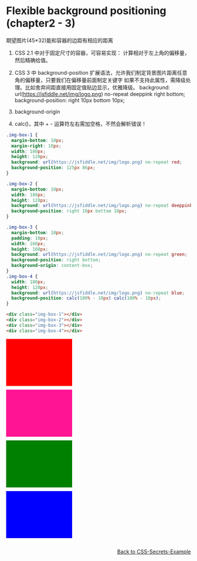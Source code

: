# Flexible background positioning (chapter2 - 3)

期望图片(45*32)能和容器的边距有相应的距离
1. CSS 2.1 中对于固定尺寸的容器，可容易实现：
    计算相对于左上角的偏移量，然后精确给值。
  
2. CSS 3 中 background-position 扩展语法，允许我们制定背景图片距离任意角的偏移量，只要我们在偏移量前面制定关键字
    如果不支持此属性，需降级处理。比如舍弃间距直接用固定值贴边显示，优雅降级。
  background: url(https://jsfiddle.net/img/logo.png) no-repeat deeppink right bottom;
  background-position: right 10px bottom 10px;
  
3. background-origin

4. calc()，其中 + - 运算符左右需加空格，不然会解析错误！

```css
.img-box-1 {
  margin-bottom: 10px;
  margin-right: 10px;
  width: 180px;
  height: 128px;
  background: url(https://jsfiddle.net/img/logo.png) no-repeat red;
  background-position: 125px 86px;
}

.img-box-2 {
  margin-bottom: 10px;
  width: 180px;
  height: 128px;
  background: url(https://jsfiddle.net/img/logo.png) no-repeat deeppink;
  background-position: right 10px bottom 10px;
}

.img-box-3 {
  margin-bottom: 10px;
  padding: 10px;
  width: 160px;
  height: 108px;
  background: url(https://jsfiddle.net/img/logo.png) no-repeat green;
  background-position: right bottom;
  background-origin: content-box;
}
.img-box-4 {
  width: 180px;
  height: 128px;
  background: url(https://jsfiddle.net/img/logo.png) no-repeat blue;
  background-position: calc(100% - 10px) calc(100% - 10px);
} 
```

```html
<div class="img-box-1"></div>
<div class="img-box-2"></div>
<div class="img-box-3"></div>
<div class="img-box-4"></div>
```

<style>
* {
  box-sizing: content-box;
}

.img-box-1 {
  margin-bottom: 10px;
  margin-right: 10px;
  width: 180px;
  height: 128px;
  background: url(https://jsfiddle.net/img/logo.png) no-repeat red;
  background-position: 125px 86px;
}

.img-box-2 {
  margin-bottom: 10px;
  width: 180px;
  height: 128px;
  background: url(https://jsfiddle.net/img/logo.png) no-repeat deeppink;
  background-position: right 10px bottom 10px;
}

.img-box-3 {
  margin-bottom: 10px;
  padding: 10px;
  width: 160px;
  height: 108px;
  background: url(https://jsfiddle.net/img/logo.png) no-repeat green;
  background-position: right bottom;
  background-origin: content-box;
}
.img-box-4 {
  width: 180px;
  height: 128px;
  background: url(https://jsfiddle.net/img/logo.png) no-repeat blue;
  background-position: calc(100% - 10px) calc(100% - 10px);
} 
</style>

<div class="img-box-1"></div>
<div class="img-box-2"></div>
<div class="img-box-3"></div>
<div class="img-box-4"></div>

<div style="margin-top:2em;text-align:right;"><a href="http://hdwills.com/CSS-Secrets-Example/">Back to CSS-Secrets-Example</a></div>